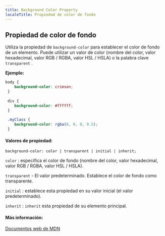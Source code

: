 ```yaml
---
title: Background Color Property
localeTitle: Propiedad de color de fondo
---
```

## Propiedad de color de fondo

Utiliza la propiedad de `background-color` para establecer el color de fondo de un elemento. Puede utilizar un valor de color (nombre del color, valor hexadecimal, valor RGB / RGBA, valor HSL / HSLA) o la palabra clave `transparent` .

**Ejemplo:**

```css
body { 
    background-color: crimson; 
 } 
 
 div { 
    background-color: #ffffff; 
 } 
 
 .myClass { 
    background-color: rgba(0, 0, 0, 0.5); 
 } 
```

#### Valores de propiedad:

`background-color: color | transparent | initial | inherit;`

`color` : especifica el color de fondo (nombre del color, valor hexadecimal, valor RGB / RGBA, valor HSL / HSLA).

`transparent` - El valor predeterminado. Establece el color de fondo como transparente.

`initial` : establece esta propiedad en su valor inicial (el valor predeterminado).

`inherit` : `inherit` esta propiedad de su elemento principal.

#### Más información:

[Documentos web de MDN](https://developer.mozilla.org/en-US/docs/Web/CSS/background-color?v=b)